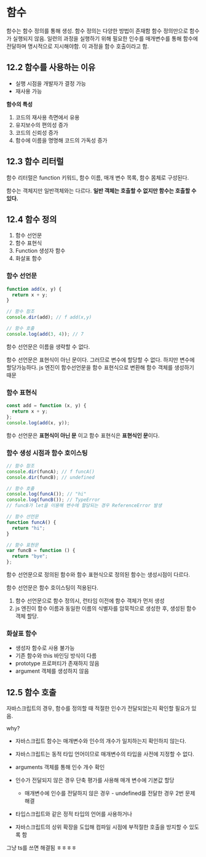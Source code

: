 # 함수

함수는 함수 정의를 통해 생성. 함수 정의는 다양한 방법이 존재함 함수 정의만으로 함수가 실행되지 않음. 일련의 과정을 실행하기 위해 필요한 인수를 매개변수를 통해 함수에 전달하며 명시적으로 지시해야함. 이 과정을 함수 호출이라고 함.

## 12.2 함수를 사용하는 이유

- 실행 시점을 개발자가 결정 가능
- 재사용 가능

**함수의 특성**

1. 코드의 재사용 측면에서 유용
2. 유지보수의 편의성 증가
3. 코드의 신뢰성 증가
4. 함수에 이름을 명명해 코드의 가독성 증가

## 12.3 함수 리터럴

함수 리터럴은 function 키워드, 함수 이름, 매개 변수 목록, 함수 몸체로 구성된다.

함수는 객체지만 일반객체와는 다르다. **일반 객체는 호출할 수 없지만 함수는 호출할 수 있다.**

## 12.4 함수 정의

1. 함수 선언문
2. 함수 표현식
3. Function 생성자 함수
4. 화살표 함수

### 함수 선언문

```javascript
function add(x, y) {
  return x + y;
}

// 함수 참조
console.dir(add); // f add(x,y)

// 함수 호출
console.log(add(3, 4)); // 7
```

함수 선언문은 이름을 생략할 수 없다.

함수 선언문은 표현식이 아닌 문이다. 그러므로 변수에 할당할 수 없다. 하지만 변수에 할당가능하다.
js 엔진이 함수선언문을 함수 표현식으로 변환해 함수 객체를 생성하기 때문

### 함수 표현식

```javascript
const add = function (x, y) {
  return x + y;
};
console.log(add(x, y));
```

함수 선언문은 **표현식이 아닌 문** 이고 함수 표현식은 **표현식인 문**이다.

### 함수 생성 시점과 함수 호이스팅

```javascript
// 함수 참조
console.dir(funcA); // f funcA()
console.dir(funcB); // undefined

// 함수 호출
console.log(funcA()); // "hi"
console.log(funcB()); // TypeError
// funcB가 let을 이용해 변수에 할당되는 경우 ReferenceError 발생

// 함수 선언문
function funcA() {
  return "hi";
}

// 함수 표현문
var funcB = function () {
  return "bye";
};
```

함수 선언문으로 정의된 함수와 함수 표현식으로 정의된 함수는 생성시점이 다르다.

함수 선언문은 함수 호이스팅이 적용된다.

1. 함수 선언문으로 함수 정의시, 런타임 이전에 함수 객체가 먼저 생성
2. js 엔진이 함수 이름과 동일한 이름의 식별자를 암묵적으로 생성한 후, 생성된 함수 객체 할당.

### 화살표 함수

- 생성자 함수로 사용 불가능
- 기존 함수와 this 바인딩 방식이 다름
- prototype 프로퍼티가 존재하지 않음
- argument 객체를 생성하지 않음

## 12.5 함수 호출

자바스크립트의 경우, 함수를 정의할 때 적절한 인수가 전달되었는지 확인할 필요가 있음.

why?

- 자바스크립트 함수는 매개변수와 인수의 개수가 일치하는지 확인하지 않는다.
- 자바스크립트는 동적 타입 언어이므로 매개변수의 타입을 사전에 지정할 수 없다.

- arguments 객체를 통해 인수 개수 확인
- 인수가 전달되지 않은 경우 단축 평가를 사용해 매개 변수에 기본값 할당

  - 매개변수에 인수를 전달하지 않은 경우 - undefined를 전달한 경우
    2번 문제 해결

- 타입스크립트와 같은 정적 타입의 언어를 사용하거나
- 자바스크립트의 상위 확장을 도입해 컴파일 시점에 부적절한 호출을 방지할 수 있도록 함

그냥 ts를 쓰면 해결됨 ㅎㅎㅎㅎ
